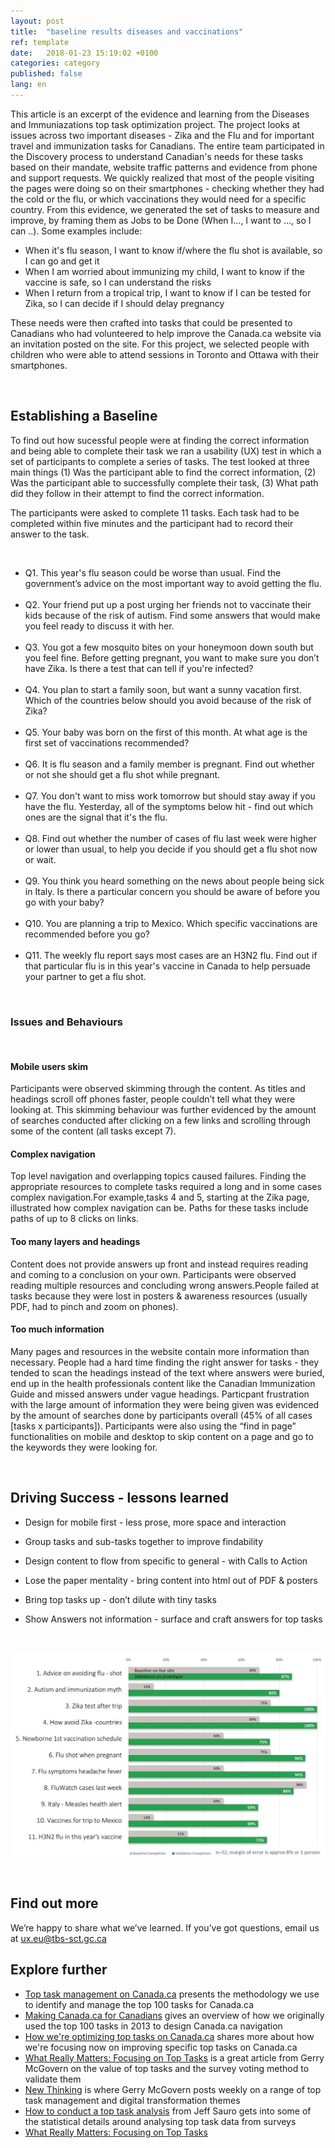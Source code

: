 ```yaml
---
layout: post
title:  "baseline results diseases and vaccinations"
ref: template
date:   2018-01-23 15:19:02 +0100
categories: category
published: false
lang: en
---
```



This article is an excerpt of the evidence and learning from the Diseases and Immuniazations top task optimization project. The project looks at issues across two important diseases - Zika and the Flu and for important travel and immunization tasks for Canadians. The entire team participated in the Discovery process to understand Canadian's needs for these tasks based on their mandate, website traffic patterns and evidence from phone and support requests. We quickly realized that most of the people visiting the pages were doing so on their smartphones - checking whether they had the cold or the flu, or which vaccinations they would need for a specific country.  From this evidence, we generated the set of tasks to measure and improve, by framing them as Jobs to be Done (When I..., I want to ..., so I can ..). Some examples include:

* When it's flu season, I want to know	if/where the flu shot is available, so I can	go and get it
* When I am worried about immunizing my child, I want to	know if the vaccine is safe, so I can	understand the risks
* When I return from a tropical trip, I want to	know if I can be tested for Zika, so I can	decide if I should delay pregnancy

These needs were then crafted into tasks that could be presented to Canadians who had volunteered to help improve the Canada.ca website via an invitation posted on the site. For this project, we selected people with children who were able to attend sessions in Toronto and Ottawa with their smartphones.  

<p><br>

## Establishing a Baseline 

To find out how sucessful people were at finding the correct information and being able to complete their task we ran a usability (UX) test in which a set of participants to complete a series of tasks. The test looked at three main things (1) Was the participant able to find the correct information, (2) Was the participant able to successfully complete their task, (3) What path did they follow in their attempt to find the correct information.

The participants were asked to complete 11 tasks. Each task had to be completed within five minutes and the participant had to record their answer to the task. 


<p><br>
<ul>
<li> Q1.
This year's flu season could be worse than usual. Find the government’s advice on the most important way to avoid getting the flu. </li>
<br>
<li> Q2.
Your friend put up a post urging her friends not to vaccinate their kids because of the risk of autism. Find some answers that would make you feel ready to discuss it with her. </li>
<br>
<li> Q3. You got a few mosquito bites on your honeymoon down south but you feel fine. Before getting pregnant, you want to make sure you don’t have Zika. Is there a test that can tell if you're infected? </li>
<br>
<li> Q4. You plan to start a family soon, but want a sunny vacation first. Which of the countries below should you avoid because of the risk of Zika? </li>
<br>
<li> Q5. Your baby was born on the first of this month. At what age is the first set of vaccinations recommended? </li>
<br>
<li> Q6. It is flu season and a family member is pregnant. Find out whether or not she should get a flu shot while pregnant. </li> 
<br>
<li> Q7. You don't want to miss work tomorrow but should stay away if you have the flu. Yesterday, all of the symptoms below hit - find out which ones are the signal that it's the flu. </li>
<br>
<li> Q8. Find out whether the number of cases of flu last week were higher or lower than usual, to help you decide if you should get a flu shot now or wait. </li>
<br>
 <li> Q9. You think you heard something on the news about people being sick in Italy. Is there a particular concern you should be aware of before you go with your baby? </li>
<br>
<li> Q10. You are planning a trip to Mexico. Which specific vaccinations are recommended before you go? </li>
<br>
<li> Q11. The weekly flu report says most cases are an H3N2 flu. Find out if that particular flu is in this year's vaccine in Canada to help persuade your partner to get a flu shot.</li>
</ul>
 </br>


<h3> Issues and Behaviours </h3>
<br>

<h4> Mobile users skim </h4>
<p> Participants were observed skimming through the content. As titles and headings scroll off phones faster, people couldn’t tell what they were looking at. This skimming behaviour was further evidenced by the amount of searches conducted after clicking on a few links and scrolling through some of the content (all tasks except 7).</p>

<h4> Complex navigation </h4>
<p> Top level navigation and overlapping topics caused failures. Finding the appropriate resources to complete tasks required a long and in some cases complex navigation.For example,tasks 4 and 5, starting at the Zika page, illustrated how complex navigation can be. Paths for these tasks include paths of up to 8 clicks on links.</p> 

<h4> Too many layers and headings </h4>
<p> Content does not provide answers up front and instead requires reading and coming to a conclusion on your own. Participants were observed reading multiple resources and concluding wrong answers.People failed at tasks because they were lost in posters & awareness resources (usually PDF, had to pinch and zoom on phones). </p>

<h4> Too much information </h4>
<p> Many pages and resources in the website contain more information than necessary. People had a hard time finding the right answer for tasks - they tended to scan the headings instead of the text where answers were buried, end up in the health professionals content like the Canadian Immunization Guide and missed answers under vague headings. Particpant frustration with the large amount of information they were being given was evidenced by the amount of searches done by participants overall (45% of all cases [tasks x participants]). Participants were also using the “find in page” functionalities on mobile and desktop to skip content on a page and go to the keywords they were looking for.</p>
<p>
<br>

## Driving Success - lessons learned

<p>
 
* Design for mobile first - less prose, more space and interaction

* Group tasks and sub-tasks together to improve findability

* Design content to flow from specific to general -  with Calls to Action

* Lose the paper mentality - bring content into html out of PDF & posters

* Bring top tasks up  - don’t dilute with tiny tasks 

* Show Answers not information - surface and craft answers for top tasks
</p>
<br>

</p>
 <div itemprop="text" class="" data="type-text">
      <div class="img-responsive center-block col-md-6">
          <span class=""><img src="../images/Baseline vs Validation Success results.JPG" alt="image-of-chart-showing-baseline-and-final-test-resultss">
       </span>
       <div>
<p><br>


## Find out more

We’re happy to share what we’ve learned. If you’ve got questions, email us at ux.eu@tbs-sct.gc.ca

## Explore further

* [Top task management on Canada.ca]() presents the methodology we use to identify and manage the top 100 tasks for Canada.ca
* [Making Canada.ca for Canadians]() gives an overview of how we originally used the top 100 tasks in 2013 to design Canada.ca navigation
* [How we're optimizing top tasks on Canada.ca](https://canada-ca.github.io/category/2017/08/21/optimization-overview.html) shares more about how we're focusing now on improving specific top tasks on Canada.ca
* [What Really Matters: Focusing on Top Tasks](https://alistapart.com/article/what-really-matters-focusing-on-top-tasks) is a great article from Gerry McGovern on the value of top tasks and the survey voting method to validate them
* [New Thinking](http://gerrymcgovern.com/new-thinking/) is where Gerry McGovern posts weekly on a range of top task management and digital transformation themes 
* [How to conduct a top task analysis](https://measuringu.com/top-tasks/) from Jeff Sauro gets into some of the statistical details around analysing top task data from surveys
* [What Really Matters: Focusing on Top Tasks](https://alistapart.com/article/what-really-matters-focusing-on-top-tasks)
